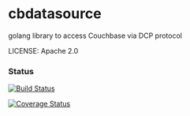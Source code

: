 cbdatasource
============

golang library to access Couchbase via DCP protocol

LICENSE: Apache 2.0

### Status

[![Build Status](https://drone.io/github.com/steveyen/cbdatasource/status.png)](https://drone.io/github.com/steveyen/cbdatasource/latest)

[![Coverage Status](https://coveralls.io/repos/steveyen/cbdatasource/badge.png?branch=master)](https://coveralls.io/r/steveyen/cbdatasource?branch=master)

